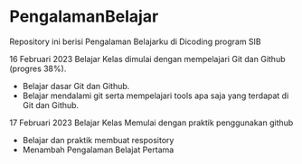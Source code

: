 # PengalamanBelajar
Repository ini berisi Pengalaman Belajarku di Dicoding program SIB

16 Februari 2023
Belajar Kelas dimulai dengan mempelajari Git dan Github (progres 38%).
  * Belajar dasar Git dan Github.
  * Belajar mendalami git serta mempelajari tools apa saja yang terdapat di Git dan Github.

17 Februari 2023
Belajar Kelas Memulai dengan praktik penggunakan github
 * Belajar dan praktik membuat respository
 * Menambah Pengalaman Belajat Pertama

